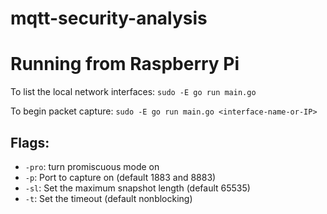 # mqtt-security-analysis

# Running from Raspberry Pi
To list the local network interfaces: `sudo -E go run main.go `

To begin packet capture: `sudo -E go run main.go <interface-name-or-IP>`
## Flags:
* `-pro`: turn promiscuous mode on
* `-p`: Port to capture on (default 1883 and 8883)
* `-sl`: Set the maximum snapshot length (default 65535)
* `-t`: Set the timeout (default nonblocking)
